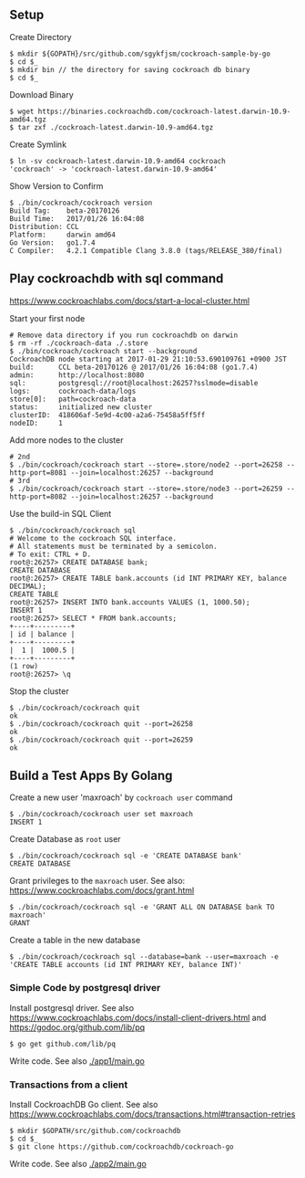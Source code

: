 ## Setup

Create Directory

```
$ mkdir ${GOPATH}/src/github.com/sgykfjsm/cockroach-sample-by-go
$ cd $_
$ mkdir bin // the directory for saving cockroach db binary
$ cd $_
```

Download Binary

```
$ wget https://binaries.cockroachdb.com/cockroach-latest.darwin-10.9-amd64.tgz
$ tar zxf ./cockroach-latest.darwin-10.9-amd64.tgz
```

Create Symlink

```
$ ln -sv cockroach-latest.darwin-10.9-amd64 cockroach
'cockroach' -> 'cockroach-latest.darwin-10.9-amd64'
```

Show Version to Confirm

```
$ ./bin/cockroach/cockroach version
Build Tag:    beta-20170126
Build Time:   2017/01/26 16:04:08
Distribution: CCL
Platform:     darwin amd64
Go Version:   go1.7.4
C Compiler:   4.2.1 Compatible Clang 3.8.0 (tags/RELEASE_380/final)
```

## Play cockroachdb with sql command

https://www.cockroachlabs.com/docs/start-a-local-cluster.html

Start your first node

```
# Remove data directory if you run cockroachdb on darwin
$ rm -rf ./cockroach-data ./.store
$ ./bin/cockroach/cockroach start --background
CockroachDB node starting at 2017-01-29 21:10:53.690109761 +0900 JST
build:      CCL beta-20170126 @ 2017/01/26 16:04:08 (go1.7.4)
admin:      http://localhost:8080
sql:        postgresql://root@localhost:26257?sslmode=disable
logs:       cockroach-data/logs
store[0]:   path=cockroach-data
status:     initialized new cluster
clusterID:  418606af-5e9d-4c00-a2a6-75458a5ff5ff
nodeID:     1
```

Add more nodes to the cluster

```
# 2nd
$ ./bin/cockroach/cockroach start --store=.store/node2 --port=26258 --http-port=8081 --join=localhost:26257 --background
# 3rd
$ ./bin/cockroach/cockroach start --store=.store/node3 --port=26259 --http-port=8082 --join=localhost:26257 --background
```

Use the build-in SQL Client

```
$ ./bin/cockroach/cockroach sql
# Welcome to the cockroach SQL interface.
# All statements must be terminated by a semicolon.
# To exit: CTRL + D.
root@:26257> CREATE DATABASE bank;
CREATE DATABASE
root@:26257> CREATE TABLE bank.accounts (id INT PRIMARY KEY, balance DECIMAL);
CREATE TABLE
root@:26257> INSERT INTO bank.accounts VALUES (1, 1000.50);
INSERT 1
root@:26257> SELECT * FROM bank.accounts;
+----+---------+
| id | balance |
+----+---------+
|  1 |  1000.5 |
+----+---------+
(1 row)
root@:26257> \q
```

Stop the cluster

```
$ ./bin/cockroach/cockroach quit
ok
$ ./bin/cockroach/cockroach quit --port=26258
ok
$ ./bin/cockroach/cockroach quit --port=26259
ok
```

## Build a Test Apps By Golang

Create a new user 'maxroach' by `cockroach user` command

```
$ ./bin/cockroach/cockroach user set maxroach
INSERT 1
```

Create Database as `root` user

```
$ ./bin/cockroach/cockroach sql -e 'CREATE DATABASE bank'
CREATE DATABASE
```


Grant privileges to the `maxroach` user.  See also: https://www.cockroachlabs.com/docs/grant.html

```
$ ./bin/cockroach/cockroach sql -e 'GRANT ALL ON DATABASE bank TO maxroach'
GRANT
```

Create a table in the new database

```
$ ./bin/cockroach/cockroach sql --database=bank --user=maxroach -e 'CREATE TABLE accounts (id INT PRIMARY KEY, balance INT)'
```

### Simple Code by postgresql driver

Install postgresql driver. See also https://www.cockroachlabs.com/docs/install-client-drivers.html and https://godoc.org/github.com/lib/pq

```
$ go get github.com/lib/pq
```

Write code. See also [./app1/main.go](./app1/main.go)

### Transactions from a client

Install CockroachDB Go client. See also https://www.cockroachlabs.com/docs/transactions.html#transaction-retries

```
$ mkdir $GOPATH/src/github.com/cockroachdb
$ cd $_
$ git clone https://github.com/cockroachdb/cockroach-go
```

Write code. See also [./app2/main.go](./app2/main.go)
